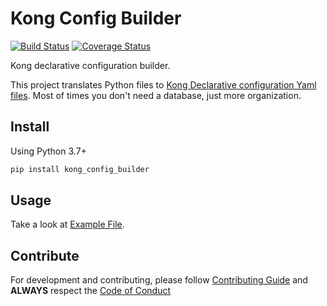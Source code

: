 # Kong Config Builder
[![Build Status](https://travis-ci.com/olxbr/kong-config-builder.svg?branch=master)](https://travis-ci.com/olxbr/kong-config-builder)
[![Coverage Status](https://coveralls.io/repos/github/olxbr/kong-config-builder/badge.svg?branch=master)](https://coveralls.io/github/olxbr/kong-config-builder?branch=master)

Kong declarative configuration builder.

This project translates Python files to [Kong Declarative configuration Yaml files](https://docs.konghq.com/2.0.x/db-less-and-declarative-config/). Most of times you don't need a database, just more organization.

## Install

Using Python 3.7+

```sh
pip install kong_config_builder
```

## Usage

Take a look at [Example File](https://github.com/olxbr/kong-config-builder/blob/master/create_test_config.py).

## Contribute

For development and contributing, please follow [Contributing Guide](https://github.com/olxbr/kong-config-builder/blob/master/CONTRIBUTING.md) and **ALWAYS** respect the [Code of Conduct](https://github.com/olxbr/kong-config-builder/blob/master/CODE_OF_CONDUCT.md)
